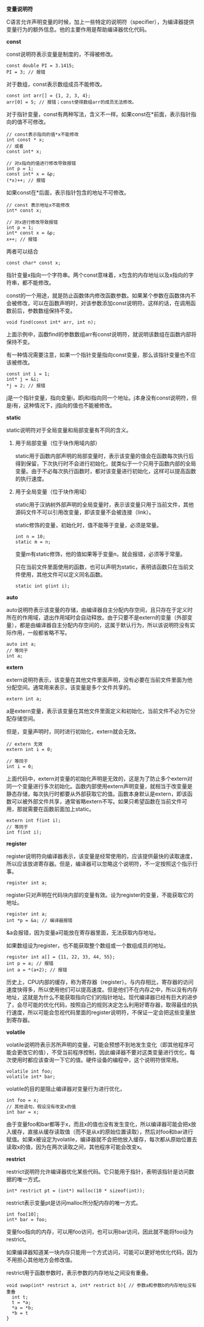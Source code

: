 **变量说明符**

C语言允许声明变量的时候，加上一些特定的说明符（specifier），为编译器提供变量行为的额外信息。他的主要作用是帮助编译器优化代码。

**const**

const说明符表示变量是制度的，不得被修改。

```
const double PI = 3.1415;
PI = 3; // 报错
```

对于数组，const表示数组成员不能修改。

```
const int arr[] = {1, 2, 3, 4};
arr[0] = 5; // 报错；const使得数组arr的成员无法修改。
```

对于指针变量，const有两种写法，含义不一样。如果const在*前面，表示指针指向的值不可修改。

```
// const表示指向的值*x不能修改
int const * x;
// 或者
const int* x;

// 对x指向的值进行修改导致报错
int p = 1;
const int* x = &p;
(*x)++; // 报错
```

如果const在*后面，表示指针包含的地址不可修改。

```
// const 表示地址x不能修改
int* const x;

// 对x进行修改导致报错
int p = 1;
int* const x = &p;
x++; // 报错
```

两者可以结合

```
const char* const x;
```

指针变量x指向一个字符串。两个const意味着，x包含的内存地址以及x指向的字符串，都不能修改。

const的一个用途，就是防止函数体内修改函数参数。如果某个参数在函数体内不会被修改，可以在函数声明时，对该参数添加const说明符。这样的话，在调用函数前后，参数数组保持不变。

```
void find(const int* arr, int n);
```

上面示例中，函数find的参数数组arr有const说明符，就说明该数组在函数内部将保持不变。

有一种情况需要注意，如果一个指针变量指向const变量，那么该指针变量也不应该被修改。

```
const int i = 1;
int* j = &i;
*j = 2; // 报错
```

j是一个指针变量，指向变量i，即j和i指向同一个地址。j本身没有const说明符，但是i有，这种情况下，j指向的值也不能被修改。

**static**

static说明符对于全局变量和局部变量有不同的含义。

1. 用于局部变量（位于块作用域内部）

   static用于函数内部声明的局部变量时，表示该变量的值会在函数每次执行后得到保留，下次执行时不会进行初始化，就类似于一个只用于函数内部的全局变量。由于不必每次执行函数时，都对该变量进行初始化，这样可以提高函数的执行速度。

2. 用于全局变量（位于块作用域）

   static用于汉纳树外部声明的全局变量时，表示该变量只用于当前文件，其他源码文件不可以引用改变量，即该变量不会被连接（link）。

   static修饰的变量，初始化时，值不能等于变量，必须是常量。

   ```
   int n = 10;
   static m = n;
   ```

   变量m有static修饰，他的值如果等于变量n，就会报错，必须等于常量。

   只在当前文件里面使用的函数，也可以声明为static，表明该函数只在当前文件使用，其他文件可以定义同名函数。

   ```
   static int g(int i);
   ```

**auto**

auto说明符表示该变量的存储，由编译器自主分配内存空间，且只存在于定义时所在的作用域，退出作用域时会自动释放。由于只要不是extern的变量（外部变量），都是由编译器自主分配内存空间的，这属于默认行为，所以该说明符没有实际作用，一般都省略不写。

```
auto int a;
// 等同于
int a;
```

**extern**

extern说明符表示，该变量在其他文件里面声明，没有必要在当前文件里面为他分配空间。通常用来表示，该变量是多个文件共享的。

```
extern int a;
```

a是extern变量，表示该变量在其他文件里面定义和初始化，当前文件不必为它分配存储空间。

但是，变量声明时，同时进行初始化，extern就会无效。

```
// extern 无效
extern int i = 0;

// 等同于
int i = 0;
```

上面代码中，extern对变量的初始化声明是无效的，这是为了防止多个extern对同一个变量进行多次初始化。函数内部使用extern声明变量，就相当于改变量是静态存储，每次执行时都要从外部获取它的值。函数本身默认是extern，即该函数可以被外部文件共享，通常省略extern不写。如果只希望函数在当前文件可用，那就需要在函数前面加上static。

```
extern int f(int i);
// 等同于
int f(int i);
```

**register**

register说明符向编译器表示，该变量是经常使用的，应该提供最快的读取速度，所以应该放进寄存器。但是，编译器可以忽略这个说明符，不一定按照这个指示行事。

```
register int a;
```

register只对声明在代码块内部的变量有效。设为register的变量，不能获取它的地址。

```
register int a;
int *p = &a; // 编译器报错
```

&a会报错，因为变量a可能放在寄存器里面，无法获取内存地址。

如果数组设为register，也不能获取整个数组或一个数组成员的地址。

```
register int a[] = {11, 22, 33, 44, 55};
int p = a; // 报错
int a = *(a+2); // 报错
```

历史上，CPU内部的缓存，称为寄存器（register）。与内存相比，寄存器的访问速度快得多，所以使用他们可以提高速度。但是他们不在内存之中，所以没有内存地址，这就是为什么不能获取指向它们的指针地址。现代编译器已经有巨大的进步了，会尽可能的优化代码，按照自己的规则决定怎么利用好寄存器，取得最佳的执行速度，所以可能会忽视代码里面的register说明符，不保证一定会把这些变量放到寄存器。

**volatile**

volatile说明符表示苏所声明的变量，可能会预想不到地发生变化（即其他程序可能会更改它的值），不受当前程序控制，因此编译器不要对这类变量进行优化，每次使用时都应该查询一下它的值。硬件设备的编程中，这个说明符很常用。

```
volatile int foo;
volatile int* bar;
```

volatile的目的是阻止编译器对变量行为进行优化，

```
int foo = x;
// 其他语句，假设没有改变x的值
int bar = x;
```

由于变量foo和bar都等于x，而且x的值也没有发生变化，所以编译器可能会把x放入缓存，直接从缓存读取值（而不是从x的原始位置读取），然后对foo和bar进行赋值。如果x被设定为volatile，编译器就不会把他放入缓存，每次都从原始位置去读取x的值，因为在两次读取之间，其他程序可能会改变x。

**restrict**

restrict说明符允许编译器优化某些代码。它只能用于指针，表明该指针是访问数据的唯一方式。

```
int* restrict pt = (int*) malloc(10 * sizeof(int));
```

restrict表示变量pt是访问malloc所分配内存的唯一方式。

```
int foo[10];
int* bar = foo;
```

变量foo指向的内存，可以用foo访问，也可以用bar访问，因此就不能将foo设为restrict。

如果编译器知道某一块内存只能用一个方式访问，可能可以更好地优化代码，因为不用担心其他地方会修改值。

restrict用于函数参数时，表示参数的内存地址之间没有重叠。

```
void swap(int* restrict a, int* restrict b){ // 参数a和参数b的内存地址没有重叠
  int t;
  t = *a;
  *a = *b;
  *b = t
}
```























































